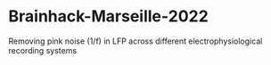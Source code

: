 # Brainhack-Marseille-2022
Removing pink noise (1/f) in LFP across different electrophysiological recording systems
